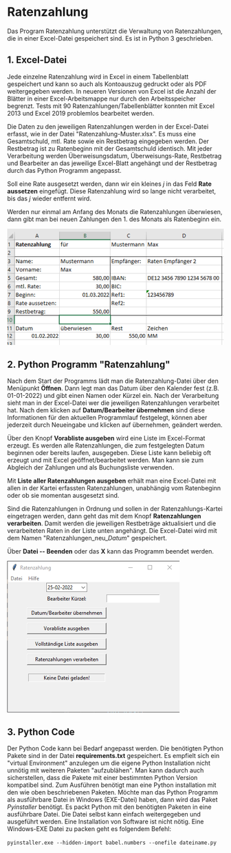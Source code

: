 # Ratenzahlung

Das Program Ratenzahlung unterstützt die Verwaltung von Ratenzahlungen, die in einer Excel-Datei gespeichert sind. Es ist in Python 3 geschrieben.

## 1. Excel-Datei

Jede einzelne Ratenzahlung wird in Excel in einem Tabellenblatt gespeichert und kann so auch als Kontoauszug gedruckt oder als PDF weitergegeben werden.
In neueren Versionen von Excel ist die Anzahl der Blätter in einer Excel-Arbeitsmappe nur durch den Arbeitsspeicher begrenzt. Tests mit 90 Ratenzahlungen/Tabellenblätter konnten mit Excel 2013 und Excel 2019 problemlos bearbeitet werden.

Die Daten zu den jeweiligen Ratenzahlungen werden in der Excel-Datei erfasst, wie in der Datei "Ratenzahlung-Muster.xlsx". Es muss eine Gesamtschuld, mtl. Rate sowie ein Restbetrag eingegeben werden. Der Restbetrag ist zu Ratenbeginn mit der Gesamtschuld identisch.
Mit jeder Verarbeitung werden Überweisungsdatum, Überweisungs-Rate, Restbetrag und Bearbeiter an das jeweilige Excel-Blatt angehängt und der Restbetrag durch das Python Programm angepasst.

Soll eine Rate ausgesetzt werden, dann wir ein kleines *j* in das Feld **Rate aussetzen** eingefügt. Diese Ratenzahlung wird so lange nicht verarbeitet, bis das *j* wieder entfernt wird.

Werden nur einmal am Anfang des Monats die Ratenzahlungen überwiesen, dann gibt man bei neuen Zahlungen den 1. des Monats als Ratenbeginn ein.

![image](Excel.PNG)

## 2. Python Programm "Ratenzahlung"

Nach dem Start der Programms lädt man die Ratenzahlung-Datei über den Menüpunkt **Öffnen**. Dann legt man das Datum über den Kalender fest (z.B. 01-01-2022) und gibt einen Namen oder Kürzel ein. Nach der Verarbeitung sieht man in der Excel-Datei wer die jeweiligen Ratenzahlungen verarbeitet hat.
Nach dem klicken auf **Datum/Bearbeiter übernehmen** sind diese Informationen für den aktuellen Programmlauf festgelegt, können aber jederzeit durch Neueingabe und klicken auf übernehmen, geändert werden.

Über den Knopf **Vorabliste ausgeben** wird eine Liste im Excel-Format erzeugt. Es werden alle Ratenzahlungen, die zum festgelegten Datum beginnen oder bereits laufen, ausgegeben. Diese Liste kann beliebig oft erzeugt und mit Excel geöffnet/bearbeitet werden. Man kann sie zum Abgleich der Zahlungen und als Buchungsliste verwenden.

Mit **Liste aller Ratenzahlungen ausgeben** erhält man eine Excel-Datei mit allen in der Kartei erfassten Ratenzahlungen, unabhängig vom Ratenbeginn oder ob sie momentan ausgesetzt sind.

Sind die Ratenzahlungen in Ordnung und sollen in der Ratenzahlungs-Kartei eingetragen werden, dann geht das mit dem Knopf **Ratenzahlungen verarbeiten**. Damit werden die jeweiligen Restbeträge aktualisiert und die verarbeiteten Raten in der Liste unten angehängt. Die Excel-Datei wird mit dem Namen "Ratenzahlungen_neu_*Datum*" gespeichert.

Über **Datei -- Beenden** oder das **X** kann das Programm beendet werden.

![image](Ratenzahlung_Start.PNG)

## 3. Python Code

Der Python Code kann bei Bedarf angepasst werden. Die benötigten Python Pakete sind in der Datei **requirements.txt** gespeichert. Es empfielt sich ein "virtual Environment" anzulegen um die eigene Python Installation nicht unnötig mit weiteren Paketen "aufzublähen". Man kann dadurch auch sicherstellen, dass die Pakete mit einer bestimmten Python Version kompatibel sind.
Zum Ausführen benötigt man eine Python installation mit den wie oben beschriebenen Paketen. Möchte man das Python Programm als ausführbare Datei in Windows (EXE-Datei) haben, dann wird das Paket *Pyinstaller* benötigt. Es packt Python mit den benötigten Paketen in eine ausführbare Datei. Die Datei selbst kann einfach weitergegeben und ausgeführt werden. Eine Installation von Software ist nicht nötig. Eine Windows-EXE Datei zu packen geht es folgendem Befehl:

`pyinstaller.exe --hidden-import babel.numbers --onefile dateiname.py`
